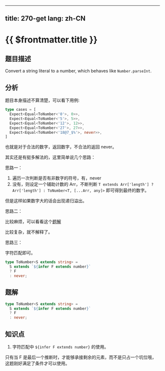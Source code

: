 
---
title: 270-get
lang: zh-CN
---

# {{ $frontmatter.title }}

## 题目描述

Convert a string literal to a number, which behaves like `Number.parseInt`.

## 分析

题目本身描述不算清楚，可以看下用例:

```ts
type cases = [
  Expect<Equal<ToNumber<'0'>, 0>>,
  Expect<Equal<ToNumber<'5'>, 5>>,
  Expect<Equal<ToNumber<'12'>, 12>>,
  Expect<Equal<ToNumber<'27'>, 27>>,
  Expect<Equal<ToNumber<'18@7_$%'>, never>>,
]
```

也就是对于合法的数字，返回数字，不合法的返回 never。

其实还是有挺多解法的，这里简单说几个思路：

思路一：

1. 遍历一次判断是否有非数字的符号，有，never
2. 没有，则设定一个辅助计数的 Arr，不断判断 `T extends Arr['length'] ? Arr['length'] : ToNumber<T, [...Arr, any]>` 即可得到最终的数字。

但是这样如果数字大的话会出现递归溢出。

思路二：

比较麻烦，可以看看这个[题解](https://github.com/type-challenges/type-challenges/issues/398)

比较复杂，就不解释了。

思路三：

字符匹配即可。

```ts
type ToNumber<S extends string> =
  S extends `${infer F extends number}`
  ? F
  : never;
```

## 题解

```ts
type ToNumber<S extends string> =
  S extends `${infer F extends number}`
  ? F
  : never;
```

## 知识点

1. 字符匹配中 `${infer F extends number}` 的使用。

只有当 F 是最后一个推断时，才能够承接剩余的元素，而不是只占一个坑位哦，这题刚好满足了条件才可以使用。